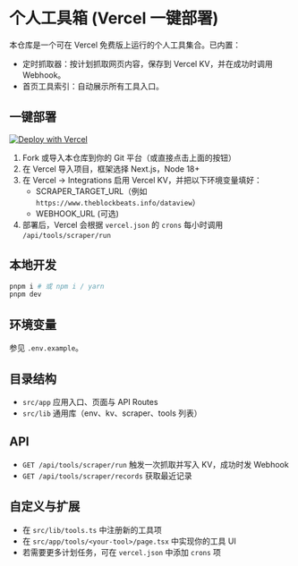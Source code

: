 # 个人工具箱 (Vercel 一键部署)

本仓库是一个可在 Vercel 免费版上运行的个人工具集合。已内置：

- 定时抓取器：按计划抓取网页内容，保存到 Vercel KV，并在成功时调用 Webhook。
- 首页工具索引：自动展示所有工具入口。

## 一键部署

[![Deploy with Vercel](https://vercel.com/button)](https://vercel.com/new/clone?repository-url=https%3A%2F%2Fgithub.com%2Fmonkeyzcc%2Fmy-personal-serve&project-name=personal-toolbox&repository-name=personal-toolbox&env=SCRAPER_TARGET_URL,WEBHOOK_URL)

1. Fork 或导入本仓库到你的 Git 平台（或直接点击上面的按钮）
2. 在 Vercel 导入项目，框架选择 Next.js，Node 18+
3. 在 Vercel → Integrations 启用 Vercel KV，并把以下环境变量填好：
   - SCRAPER_TARGET_URL（例如 `https://www.theblockbeats.info/dataview`）
   - WEBHOOK_URL (可选)
4. 部署后，Vercel 会根据 `vercel.json` 的 `crons` 每小时调用 `/api/tools/scraper/run`

## 本地开发

```bash
pnpm i # 或 npm i / yarn
pnpm dev
```

## 环境变量

参见 `.env.example`。

## 目录结构

- `src/app` 应用入口、页面与 API Routes
- `src/lib` 通用库（env、kv、scraper、tools 列表）

## API

- `GET /api/tools/scraper/run` 触发一次抓取并写入 KV，成功时发 Webhook
- `GET /api/tools/scraper/records` 获取最近记录

## 自定义与扩展

- 在 `src/lib/tools.ts` 中注册新的工具项
- 在 `src/app/tools/<your-tool>/page.tsx` 中实现你的工具 UI
- 若需要更多计划任务，可在 `vercel.json` 中添加 `crons` 项